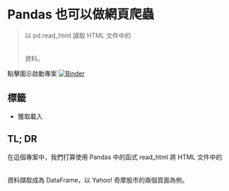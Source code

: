# Pandas 也可以做網頁爬蟲

> 以 pd.read_html 讀取 HTML 文件中的 <table></table> 資料。

點擊圖示啟動專案 [![Binder](https://mybinder.org/badge_logo.svg)]()

## 標籤

- 獲取載入

## TL; DR

在這個專案中，我們打算使用 Pandas 中的函式 read_html 將 HTML 文件中的 <table></table> 資料擷取成為 DataFrame，以 Yahoo! 奇摩股市的兩個頁面為例。
